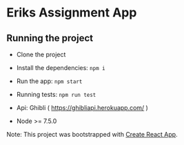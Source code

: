 # Eriks Assignment App

## Running the project
* Clone the project
* Install the dependencies: `npm i`
* Run the app: `npm start`

* Running tests: `npm run test`

* Api: Ghibli ( https://ghibliapi.herokuapp.com/ )

* Node >= 7.5.0

Note: This project was bootstrapped with [Create React App](https://github.com/facebookincubator/create-react-app).
